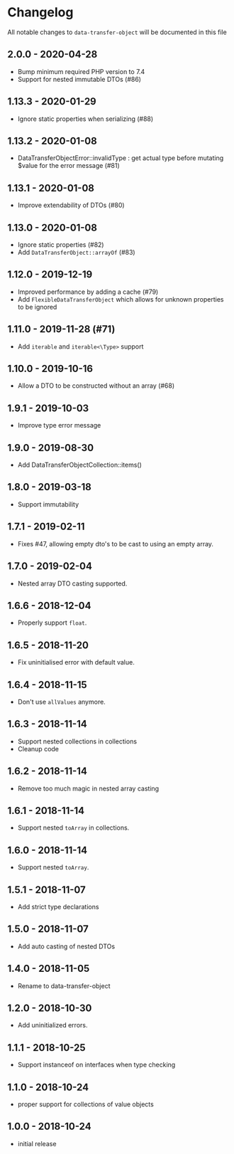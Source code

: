 # Changelog

All notable changes to `data-transfer-object` will be documented in this file

## 2.0.0 - 2020-04-28

- Bump minimum required PHP version to 7.4
- Support for nested immutable DTOs (#86)

## 1.13.3 - 2020-01-29

- Ignore static properties when serializing (#88)

## 1.13.2 - 2020-01-08

- DataTransferObjectError::invalidType : get actual type before mutating $value for the error message (#81)

## 1.13.1 - 2020-01-08

- Improve extendability of DTOs (#80)

## 1.13.0 - 2020-01-08

- Ignore static properties (#82)
- Add `DataTransferObject::arrayOf` (#83)

## 1.12.0 - 2019-12-19

- Improved performance by adding a cache (#79)
- Add `FlexibleDataTransferObject` which allows for unknown properties to be ignored

## 1.11.0 - 2019-11-28 (#71)

- Add `iterable` and `iterable<\Type>` support

## 1.10.0 - 2019-10-16

- Allow a DTO to be constructed without an array (#68)

## 1.9.1 - 2019-10-03

- Improve type error message

## 1.9.0 - 2019-08-30

- Add DataTransferObjectCollection::items() 

## 1.8.0 - 2019-03-18

- Support immutability

## 1.7.1 - 2019-02-11

- Fixes #47, allowing empty dto's to be cast to using an empty array.

## 1.7.0 - 2019-02-04

- Nested array DTO casting supported.

## 1.6.6 - 2018-12-04

- Properly support `float`.

## 1.6.5 - 2018-11-20

- Fix uninitialised error with default value.

## 1.6.4 - 2018-11-15

- Don't use `allValues` anymore.

## 1.6.3 - 2018-11-14

- Support nested collections in collections
- Cleanup code

## 1.6.2 - 2018-11-14

- Remove too much magic in nested array casting

## 1.6.1 - 2018-11-14

- Support nested `toArray` in collections.

## 1.6.0 - 2018-11-14

- Support nested `toArray`.

## 1.5.1 - 2018-11-07

- Add strict type declarations

## 1.5.0 - 2018-11-07

- Add auto casting of nested DTOs

## 1.4.0 - 2018-11-05

- Rename to data-transfer-object

## 1.2.0 - 2018-10-30

- Add uninitialized errors.

## 1.1.1 - 2018-10-25

- Support instanceof on interfaces when type checking

## 1.1.0 - 2018-10-24

- proper support for collections of value objects

## 1.0.0 - 2018-10-24

- initial release
